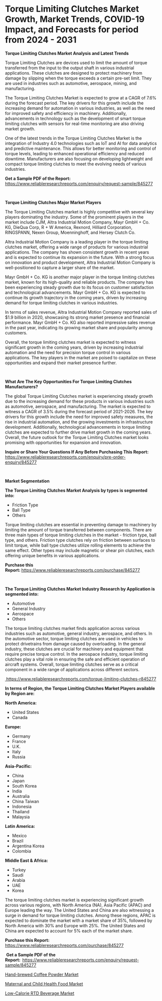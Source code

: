 <p><h1>Torque Limiting Clutches Market Growth, Market Trends, COVID-19 Impact, and Forecasts for period from 2024 - 2031</h1></p><p><strong>Torque Limiting Clutches Market Analysis and Latest Trends</strong></p>
<p><p>Torque Limiting Clutches are devices used to limit the amount of torque transferred from the input to the output shaft in various industrial applications. These clutches are designed to protect machinery from damage by slipping when the torque exceeds a certain pre-set limit. They are used in industries such as automotive, aerospace, mining, and manufacturing.</p><p>The Torque Limiting Clutches Market is expected to grow at a CAGR of 7.6% during the forecast period. The key drivers for this growth include the increasing demand for automation in various industries, as well as the need for improved safety and efficiency in machinery. Additionally, advancements in technology such as the development of smart torque limiting clutches with sensors for real-time monitoring are also driving market growth.</p><p>One of the latest trends in the Torque Limiting Clutches Market is the integration of Industry 4.0 technologies such as IoT and AI for data analytics and predictive maintenance. This allows for better monitoring and control of torque levels, leading to enhanced operational efficiency and reduced downtime. Manufacturers are also focusing on developing lightweight and compact torque limiting clutches to meet the evolving needs of various industries.</p></p>
<p><strong>Get a Sample PDF of the Report:&nbsp;</strong> <a href="https://www.reliableresearchreports.com/enquiry/request-sample/845277">https://www.reliableresearchreports.com/enquiry/request-sample/845277</a></p>
<p>&nbsp;</p>
<p><strong>Torque Limiting Clutches Major Market Players</strong></p>
<p><p>The Torque Limiting Clutches market is highly competitive with several key players dominating the industry. Some of the prominent players in the market include CJM, Altra Industrial Motion Company, Mayr GmbH + Co. KG, DieQua Corp, R + W America, Rexnord, Hilliard Corporation, RINGSPANN, Nexen Group, Moenninghoff, and Hersey Clutch Co.</p><p>Altra Industrial Motion Company is a leading player in the torque limiting clutches market, offering a wide range of products for various industrial applications. The company has shown consistent growth in recent years and is expected to continue its expansion in the future. With a strong focus on innovation and product development, Altra Industrial Motion Company is well-positioned to capture a larger share of the market.</p><p>Mayr GmbH + Co. KG is another major player in the torque limiting clutches market, known for its high-quality and reliable products. The company has been experiencing steady growth due to its focus on customer satisfaction and technological advancements. Mayr GmbH + Co. KG is expected to continue its growth trajectory in the coming years, driven by increasing demand for torque limiting clutches in various industries.</p><p>In terms of sales revenue, Altra Industrial Motion Company reported sales of $1.9 billion in 2020, showcasing its strong market presence and financial performance. Mayr GmbH + Co. KG also reported impressive sales revenue in the past year, indicating its growing market share and popularity among customers.</p><p>Overall, the torque limiting clutches market is expected to witness significant growth in the coming years, driven by increasing industrial automation and the need for precision torque control in various applications. The key players in the market are poised to capitalize on these opportunities and expand their market presence further.</p></p>
<p>&nbsp;</p>
<p><strong>What Are The Key Opportunities For Torque Limiting Clutches Manufacturers?</strong></p>
<p><p>The global Torque Limiting Clutches market is experiencing steady growth due to the increasing demand for these products in various industries such as automotive, aerospace, and manufacturing. The market is expected to witness a CAGR of 3.5% during the forecast period of 2021-2026. The key drivers for this growth include the need for improved safety measures, the rise in industrial automation, and the growing investments in infrastructure development. Additionally, technological advancements in torque limiting clutches are expected to further drive market growth in the coming years. Overall, the future outlook for the Torque Limiting Clutches market looks promising with opportunities for expansion and innovation.</p></p>
<p><strong>Inquire or Share Your Questions If Any Before Purchasing This Report:</strong> <a href="https://www.reliableresearchreports.com/enquiry/pre-order-enquiry/845277">https://www.reliableresearchreports.com/enquiry/pre-order-enquiry/845277</a></p>
<p>&nbsp;</p>
<p><strong>Market Segmentation</strong></p>
<p><strong>The Torque Limiting Clutches Market Analysis by types is segmented into:</strong></p>
<p><ul><li>Friction Type</li><li>Ball Type</li><li>Others</li></ul></p>
<p><p>Torque limiting clutches are essential in preventing damage to machinery by limiting the amount of torque transferred between components. There are three main types of torque limiting clutches in the market - friction type, ball type, and others. Friction type clutches rely on friction between surfaces to limit torque, while ball type clutches utilize rolling elements to achieve the same effect. Other types may include magnetic or shear pin clutches, each offering unique benefits in various applications.</p></p>
<p><strong>Purchase this Report:&nbsp;</strong><a href="https://www.reliableresearchreports.com/purchase/845277">https://www.reliableresearchreports.com/purchase/845277</a></p>
<p>&nbsp;</p>
<p><strong>The Torque Limiting Clutches Market Industry Research by Application is segmented into:</strong></p>
<p><ul><li>Automotive</li><li>General Industry</li><li>Aerospace</li><li>Others</li></ul></p>
<p><p>The torque limiting clutches market finds application across various industries such as automotive, general industry, aerospace, and others. In the automotive sector, torque limiting clutches are used in vehicles to protect drivetrains from damage caused by overloading. In the general industry, these clutches are crucial for machinery and equipment that require precise torque control. In the aerospace industry, torque limiting clutches play a vital role in ensuring the safe and efficient operation of aircraft systems. Overall, torque limiting clutches serve as a critical component in a wide range of applications across different sectors.</p></p>
<p><a href="https://www.reliableresearchreports.com/torque-limiting-clutches-r845277">&nbsp;https://www.reliableresearchreports.com/torque-limiting-clutches-r845277</a></p>
<p><strong>In terms of Region, the Torque Limiting Clutches Market Players available by Region are:</strong></p>
<p>
    <p> <strong> North America: </strong>
        <ul>
            <li>United States</li>
            <li>Canada</li>
        </ul>
        </p> 
    <p> <strong> Europe: </strong>
        <ul>
            <li>Germany</li>
            <li>France</li>
            <li>U.K.</li>
            <li>Italy</li>
            <li>Russia</li>
        </ul>
        </p> 
    <p> <strong> Asia-Pacific: </strong>
        <ul>
            <li>China</li>
            <li>Japan</li>
            <li>South Korea</li>
            <li>India</li>
            <li>Australia</li>
            <li>China Taiwan</li>
            <li>Indonesia</li>
            <li>Thailand</li>
            <li>Malaysia</li>
        </ul>
        </p> 
    <p> <strong> Latin America: </strong>
        <ul>
            <li>Mexico</li>
            <li>Brazil</li>
            <li>Argentina Korea</li>
            <li>Colombia</li>
        </ul>
        </p> 
    <p> <strong> Middle East & Africa: </strong>
        <ul>
            <li>Turkey</li>
            <li>Saudi</li>
            <li>Arabia</li>
            <li>UAE</li>
            <li>Korea</li>
        </ul>
    </p>
    </p>
<p><p>The torque limiting clutches market is experiencing significant growth across various regions, with North America (NA), Asia Pacific (APAC) and Europe leading the way. The United States and China are also witnessing a surge in demand for torque limiting clutches. Among these regions, APAC is expected to dominate the market with a market share of 35%, followed by North America with 30% and Europe with 25%. The United States and China are expected to account for 5% each of the market share.</p></p>
<p><strong>Purchase this Report: </strong><a href="https://www.reliableresearchreports.com/purchase/845277">https://www.reliableresearchreports.com/purchase/845277</a></p>
<p>&nbsp;<strong>Get a Sample PDF of the Report:&nbsp;&nbsp;</strong><a href="https://www.reliableresearchreports.com/enquiry/request-sample/845277">https://www.reliableresearchreports.com/enquiry/request-sample/845277</a></p>
<p><strong></strong></p>
<p><p><a href="https://github.com/khlifeservices/Market-Research-Report-List-1/blob/main/hand-brewed-coffee-powder-market.md">Hand-brewed Coffee Powder Market</a></p><p><a href="https://github.com/ockatxef85/Market-Research-Report-List-1/blob/main/maternal-and-child-health-food-market.md">Maternal and Child Health Food Market</a></p><p><a href="https://github.com/msbsaifansami/Market-Research-Report-List-1/blob/main/low-calorie-rtd-beverage-market.md">Low-Calorie RTD Beverage Market</a></p></p>